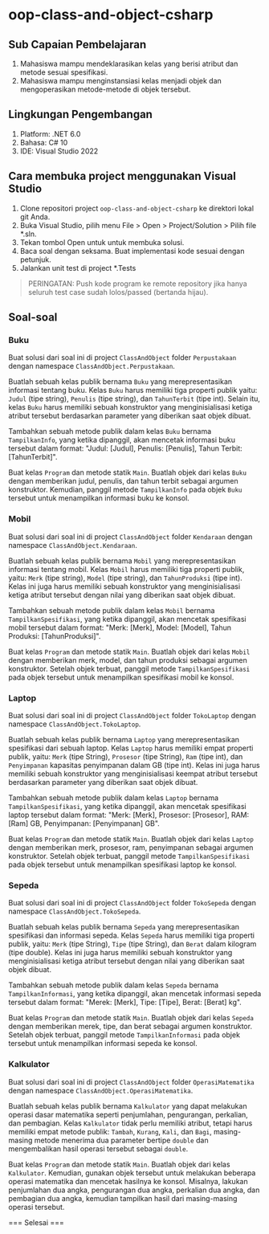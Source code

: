 # oop-class-and-object-csharp

## Sub Capaian Pembelajaran

1. Mahasiswa mampu mendeklarasikan kelas yang berisi atribut dan metode sesuai spesifikasi.
2. Mahasiswa mampu menginstansiasi kelas menjadi objek dan mengoperasikan metode-metode di objek tersebut.

## Lingkungan Pengembangan

1. Platform: .NET 6.0
2. Bahasa: C# 10
3. IDE: Visual Studio 2022

## Cara membuka project menggunakan Visual Studio

1. Clone repositori project `oop-class-and-object-csharp` ke direktori lokal git Anda.
2. Buka Visual Studio, pilih menu File > Open > Project/Solution > Pilih file *.sln.
3. Tekan tombol Open untuk  untuk membuka solusi.
4. Baca soal dengan seksama. Buat implementasi kode sesuai dengan petunjuk.
6. Jalankan unit test di project *.Tests

> PERINGATAN: Push kode program ke remote repository jika hanya seluruh test case sudah lolos/passed (bertanda hijau).

## Soal-soal

### Buku

Buat solusi dari soal ini di project `ClassAndObject` folder `Perpustakaan` dengan namespace `ClassAndObject.Perpustakaan`.

Buatlah sebuah kelas publik bernama `Buku` yang merepresentasikan informasi tentang buku. Kelas `Buku` harus memiliki tiga properti publik yaitu: `Judul` (tipe string), `Penulis` (tipe string), dan `TahunTerbit` (tipe int). Selain itu, kelas `Buku` harus memiliki sebuah konstruktor yang menginisialisasi ketiga atribut tersebut berdasarkan parameter yang diberikan saat objek dibuat.

Tambahkan sebuah metode publik dalam kelas `Buku` bernama `TampilkanInfo`, yang ketika dipanggil, akan mencetak informasi buku tersebut dalam format: "Judul: [Judul], Penulis: [Penulis], Tahun Terbit: [TahunTerbit]".

Buat kelas `Program` dan metode statik `Main`. Buatlah objek dari kelas `Buku` dengan memberikan judul, penulis, dan tahun terbit sebagai argumen konstruktor. Kemudian, panggil metode `TampilkanInfo` pada objek `Buku` tersebut untuk menampilkan informasi buku ke konsol.

### Mobil

Buat solusi dari soal ini di project `ClassAndObject` folder `Kendaraan` dengan namespace `ClassAndObject.Kendaraan`.

Buatlah sebuah kelas publik bernama `Mobil` yang merepresentasikan informasi tentang mobil. Kelas `Mobil` harus memiliki tiga properti publik, yaitu: `Merk` (tipe string), `Model` (tipe string), dan `TahunProduksi` (tipe int). Kelas ini juga harus memiliki sebuah konstruktor yang menginisialisasi ketiga atribut tersebut dengan nilai yang diberikan saat objek dibuat.

Tambahkan sebuah metode publik dalam kelas `Mobil` bernama `TampilkanSpesifikasi`, yang ketika dipanggil, akan mencetak spesifikasi mobil tersebut dalam format: "Merk: [Merk], Model: [Model], Tahun Produksi: [TahunProduksi]".

Buat kelas `Program` dan metode statik `Main`. Buatlah objek dari kelas `Mobil` dengan memberikan merk, model, dan tahun produksi sebagai argumen konstruktor. Setelah objek terbuat, panggil metode `TampilkanSpesifikasi` pada objek tersebut untuk menampilkan spesifikasi mobil ke konsol.

### Laptop

Buat solusi dari soal ini di project `ClassAndObject` folder `TokoLaptop` dengan namespace `ClassAndObject.TokoLaptop`.

Buatlah sebuah kelas publik bernama `Laptop` yang merepresentasikan spesifikasi dari sebuah laptop. Kelas `Laptop` harus memiliki empat properti publik, yaitu: `Merk` (tipe String), `Prosesor` (tipe String), `Ram` (tipe int), dan `Penyimpanan` kapasitas penyimpanan dalam GB (tipe int). Kelas ini juga harus memiliki sebuah konstruktor yang menginisialisasi keempat atribut tersebut berdasarkan parameter yang diberikan saat objek dibuat.

Tambahkan sebuah metode publik dalam kelas `Laptop` bernama `TampilkanSpesifikasi`, yang ketika dipanggil, akan mencetak spesifikasi laptop tersebut dalam format: "Merk: [Merk], Prosesor: [Prosesor], RAM: [Ram] GB, Penyimpanan: [Penyimpanan] GB".

Buat kelas `Program` dan metode statik `Main`. Buatlah objek dari kelas `Laptop` dengan memberikan merk, prosesor, ram, penyimpanan sebagai argumen konstruktor. Setelah objek terbuat, panggil metode `TampilkanSpesifikasi` pada objek tersebut untuk menampilkan spesifikasi laptop ke konsol.

### Sepeda

Buat solusi dari soal ini di project `ClassAndObject` folder `TokoSepeda` dengan namespace `ClassAndObject.TokoSepeda`.

Buatlah sebuah kelas publik bernama `Sepeda` yang merepresentasikan spesifikasi dan informasi sepeda. Kelas `Sepeda` harus memiliki tiga properti publik, yaitu: `Merk` (tipe String), `Tipe` (tipe String), dan `Berat` dalam kilogram (tipe double). Kelas ini juga harus memiliki sebuah konstruktor yang menginisialisasi ketiga atribut tersebut dengan nilai yang diberikan saat objek dibuat.

Tambahkan sebuah metode publik dalam kelas `Sepeda` bernama `TampilkanInformasi`, yang ketika dipanggil, akan mencetak informasi sepeda tersebut dalam format: "Merek: [Merk], Tipe: [Tipe], Berat: [Berat] kg".

Buat kelas `Program` dan metode statik `Main`. Buatlah objek dari kelas `Sepeda` dengan memberikan merek, tipe, dan berat sebagai argumen konstruktor. Setelah objek terbuat, panggil metode `TampilkanInformasi` pada objek tersebut untuk menampilkan informasi sepeda ke konsol.

### Kalkulator

Buat solusi dari soal ini di project `ClassAndObject` folder `OperasiMatematika` dengan namespace `ClassAndObject.OperasiMatematika`.

Buatlah sebuah kelas publik bernama `Kalkulator` yang dapat melakukan operasi dasar matematika seperti penjumlahan, pengurangan, perkalian, dan pembagian. Kelas `Kalkulator` tidak perlu memiliki atribut, tetapi harus memiliki empat metode publik: `Tambah`, `Kurang`, `Kali`, dan `Bagi`, masing-masing metode menerima dua parameter bertipe `double` dan mengembalikan hasil operasi tersebut sebagai `double`.

Buat kelas `Program` dan metode statik `Main`. Buatlah objek dari kelas `Kalkulator`. Kemudian, gunakan objek tersebut untuk melakukan beberapa operasi matematika dan mencetak hasilnya ke konsol. Misalnya, lakukan penjumlahan dua angka, pengurangan dua angka, perkalian dua angka, dan pembagian dua angka, kemudian tampilkan hasil dari masing-masing operasi tersebut.

=== Selesai ===


